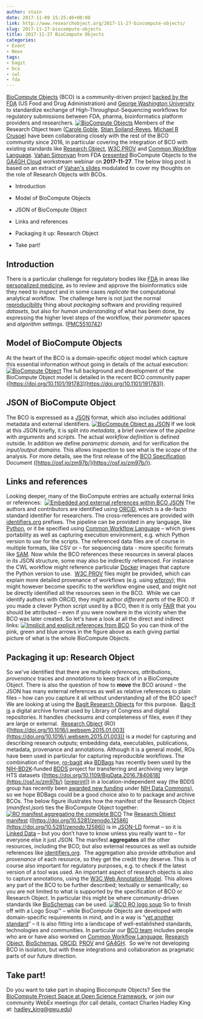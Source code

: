 ```yaml
---
author: stain
date: 2017-11-09 15:25:46+00:00
link: http://www.researchobject.org/2017-11-27-biocompute-objects/
slug: 2017-11-27-biocompute-objects
title: 2017-11-27 BioCompute Objects
categories:
- Event
- News
tags:
- bagit
- bco
- cwl
- fda
---
```

[BioCompute Objects](https://doi.org/10.17605/osf.io/h59uh) (BCO) is a community-driven project [backed by the FDA](https://www.fda.gov/ScienceResearch/SpecialTopics/RegulatoryScience/ucm491893.htm) (US Food and Drug Administration) and [George Washington University](https://hive.biochemistry.gwu.edu/home) to standardize exchange of High-Throughput-Sequencing workflows for regulatory submissions between FDA, pharma, bioinformatics platform providers and researchers.
[![BioCompute Objects](http://www.researchobject.org/pages/wp-content/uploads/2013/06/BCO-logo.png)](https://osf.io/h59uh/)
Members of the Research Object team ([Carole Goble](http://orcid.org/0000-0003-1219-2137), [Stian Soiland-Reyes](http://orcid.org/0000-0001-9842-9718), [Michael R Crusoe](http://orcid.org/0000-0002-2961-9670)) have been collaborating closely with the rest of the BCO community since 2016, in particular covering the integration of BCO with existing standards like [Research Object](http://www.researchobject.org/specifications/), [W3C PROV](https://www.w3.org/TR/prov-overview/) and [Common Workflow Language](http://www.commonwl.org/).
[Vahan Simonyan](https://www.linkedin.com/in/vahan-simonyan-a6a65723) from FDA [presented](http://www.signupgenius.com/go/30e044da4ab2ea2fb6-sign) BioCompute Objects to the [GA4GH Cloud](http://ga4gh.cloud) workstream webinar on **2017-11-27**. 
The below blog post is based on an extract of [Vahan's slides](https://osf.io/zks4w/) modulated to cover my thoughts on the role of Research Objects with BCOs.
<!-- more -->



  
  * Introduction

  
  * Model of BioCompute Objects

  
  * JSON of BioCompute Object

  
  * Links and references

  
  * Packaging it up: Research Object

  
  * Take part!




## Introduction


There is a particular challenge for regulatory bodies like [FDA](https://www.fda.gov/) in areas like [personalized medicine](https://www.fda.gov/downloads/ScienceResearch/SpecialTopics/PersonalizedMedicine/UCM372421.pdf), as to review and approve the bioinformatics side they need to _inspect_ and in some cases _replicate_ the computational analytical workflow.  The challenge here is not just the normal [reproducibility](https://doi.org/10.1016/j.future.2017.01.012) thing about _packaging_ software and providing required _datasets_, but also for _human understanding_ of what has been done, by expressing the higher level steps of the workflow, their _parameter_ spaces and _algorithm_ settings.​ ([PMC5510742](https://www.ncbi.nlm.nih.gov/pmc/articles/PMC5510742/))


## Model of BioCompute Objects


At the heart of the BCO is a domain-specific object model which capture this essential information without going in details of the actual execution:
[![BioCompute Object](http://www.researchobject.org/pages/wp-content/uploads/2017/11/bco-example-transparent.png)](http://www.researchobject.org/pages/wp-content/uploads/2017/11/bco-example-transparent.png)
The full background and development of the BioCompute Object model is detailed in the recent BCO community paper ([https://doi.org/10.1101/191783](https://doi.org/10.1101/191783)).


## JSON of BioCompute Object


The BCO is expressed as a [JSON](http://www.json.org/) format, which also includes additional metadata and external identifiers.​
[![BioCompute Object as JSON](http://www.researchobject.org/pages/wp-content/uploads/2017/11/bco-json.png)](http://www.researchobject.org/pages/wp-content/uploads/2017/11/bco-json.png)
If we look at this JSON briefly, it is split into _metadata_, a brief overview of the _pipeline_ with _arguments_ and _scripts_. The actual _workflow definition_ is defined outside. In addition we define _parametric domain,_ and for verification the _input/output domains_. This allows inspection to see what is the _scope_ of the analysis.​ For more details, see the first release of the [BCO Specification](https://osf.io/zm97b/) Document ([https://osf.io/zm97b/](https://osf.io/zm97b/)).


## Links and references


Looking deeper, many of the BioCompute entries are actually external links or references: ​​ [![Embedded and external references within BCO JSON](http://www.researchobject.org/pages/wp-content/uploads/2017/11/2017-10-18-bco-ro-2.svg)](http://www.researchobject.org/pages/wp-content/uploads/2017/11/2017-10-18-bco-ro-2.svg)
The authors and contributors are identified using [ORCID](https://orcid.org/), which is a de-facto standard identifier for researchers.
The cross-references are provided with [identifiers.org](http://identifiers.org/) prefixes.
The pipeline can be provided in any language, like [Python​](https://www.python.org/), or it be specified using [Common Workflow Language](http://www.commonwl.org/) – which gives portability as well as capturing execution environment, e.g. which Python version to use for the scripts.​
The referenced data files are of course in multiple formats, like CSV or – for sequencing data - more specific formats like [SAM​](https://samtools.github.io/hts-specs/SAMv1.pdf).
​Now while the BCO references these resources in several places in its JSON structure, some may also be indirectly referenced. For instance the CWL workflow might reference particular [Docker](http://docker.com/) images that capture the Python version to use. ​
[W3C PROV](https://www.w3.org/TR/prov-overview/) files might be provided, which can explain more detailed provenance of workflows (e.g. using [wfprov](https://w3id.org/ro/2016-01-28/wfprov)); this might however become specific to the workflow engine used, and might not be directly identified all the resources seen in the BCO. ​
While we can identify authors with ORCID, they might author _different parts_ of the BCO. If you made a clever Python script used by a BCO, then it is only [FAIR](https://doi.org/10.1038/sdata.2016.18) that you should be attributed – even if you were nowhere in the vicinity when the BCO was later created.​
So let's have a look at all the direct and indirect links:
[![Implicit and explicit references from BCO](http://www.researchobject.org/pages/wp-content/uploads/2017/11/2017-10-18-bco-ro-arrows.svg)](http://www.researchobject.org/pages/wp-content/uploads/2017/11/2017-10-18-bco-ro-arrows.svg)
So you can think of the pink, green and blue arrows in the figure above as each giving partial picture of what is the whole BioCompute Objects.​


## Packaging it up: Research Object


So we've identified that there are multiple _references, attributions_, _provenance_ traces and _annotations_ to keep track of in a BioCompute Object.
There is also the question of how to **move** the BCO around – the JSON has many external references as well as relative references to plain files – how can you capture it all without understanding all of the BCO spec?​
We are looking at using the [BagIt Research Objects](http://www.researchobject.org/bagit-for-transferring-and-archiving-research-objects/) for this purpose. ​
[Bag-It is](https://tools.ietf.org/html/draft-kunze-bagit-14) a digital archive format used by Library of Congress and digital repositories. It handles checksums and completeness of files, even if they are large or external. ​
[Research Object](http://www.researchobject.org/) (RO) ([https://doi.org/10.1016/j.websem.2015.01.003](https://doi.org/10.1016/j.websem.2015.01.003)) is a model for capturing and describing research outputs; embedding data, executables, publications, metadata, provenance and annotations. Although it is a general model, ROs have been used in particular for capturing reproducible workflows.​
The combination of these, [ro-bagit](https://w3id.org/ro/bagit) aka [BDBags](http://bd2k.ini.usc.edu/tools/bdbag/) has recently been used by the [NIH-BD2K](https://commonfund.nih.gov/bd2k)-funded [BDDS](http://bd2k.ini.usc.edu/) project for transferring and archiving very large HTS datasets ([https://doi.org/10.1109/BigData.2016.7840618](https://osf.io/zm97b/) [[preprint](https://static.aminer.org/pdf/fa/bigdata2016/BigD418.pdf)]) in a location-independent way (the BDDS group has recently been [awarded new funding](https://ci.uchicago.edu/press-releases/two-uchicago-groups-join-nih-biomedical-data-sharing-cloud-pilot) under [NIH Data Commons](https://commonfund.nih.gov/bd2k/commons)), so we hope BDBags could be a good choice also to to package and archive BCOs.​
The below figure illustrates how the manifest of the Research Object (_manifest.json_) ties the BioCompute Object together:
[![RO manifest aggregating the complete BCO](http://www.researchobject.org/pages/wp-content/uploads/2017/11/2017-10-18-bco-ro-3.svg)](http://www.researchobject.org/pages/wp-content/uploads/2017/11/2017-10-18-bco-ro-3.svg)
The [Research Object manifest](https://w3id.org/bundle#manifest) ([https://doi.org/10.5281/zenodo.12586](https://doi.org/10.5281/zenodo.12586)) is in [JSON-LD](https://json-ld.org/) format – so it is [Linked Data](https://www.w3.org/standards/semanticweb/data) – but you don’t have to know unless you really want to – for everyone else it just JSON.​
The manifest **aggregates** all the other resources, including the BCO, but also external resources as well as outside references like [identifiers.org](http://identifiers.org/). ​
The aggregation also provide _attribution_ and _provenance_ of each resource, so they get the credit they deserve. This is of course also important for regulatory purposes, e.g. to check if the latest version of a tool was used.​
An important aspect of research objects is also to capture annotations, using the [W3C Web Annotation Model](https://www.w3.org/TR/annotation-model/). This allows any part of the BCO to be further described; textually or semantically; so you are not limited to what is supported by the specification of BCO or Research Object. In particular this might be where community-driven standards like [BioSchemas](http://bioschemas.org/) can be used.​
[![BCO RO logo soup](http://www.researchobject.org/pages/wp-content/uploads/2017/11/2017-10-18-bco-ro-4.svg)](http://www.researchobject.org/pages/wp-content/uploads/2017/11/2017-10-18-bco-ro-4.svg)
So to finish off with a Logo Soup™ – while BioCompute Objects are developed with domain-specific requirements in mind, and in a way is “[yet another standard](https://xkcd.com/927/)” – it is also fitting into a landscape of well-established standards, technologies and communities.​
In particular our [BCO team](https://osf.io/h59uh/) includes people who are or have also worked on [Common Workflow Language](http://www.commonwl.org/), [Research Object](http://www.researchobject.org/), [BioSchemas](http://bioschemas.org/), [ORCID](https://orcid.org/), [PROV](https://www.w3.org/TR/prov-overview/) and [GA4GH](https://www.ga4gh.org/). ​
So we’re not developing BCO in isolation, but with these integrations and collaboration as pragmatic parts of our future direction.​


## Take part!


Do you want to take part in shaping Biocompute Objects? See the [BioCompute Project Space at Open Science Framework](https://osf.io/h59uh/), or join our community WebEx meetings (for call details, contact Charles Hadley King at: [hadley_king@gwu.edu](mailto:hadley_king@gwu.edu))
